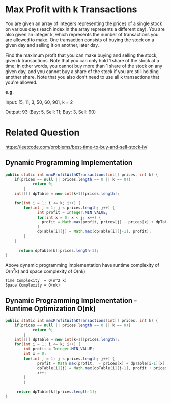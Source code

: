 # Max Profit with k Transactions

You are given an array of integers representing the prices of a single stock on various days (each index in the array represents a different day). You are also given an integer k, which represents the number of transactions you are allowed to make. One transaction consists of buying the stock on a given day and selling it on another, later day. 

Find the maximum profit that you can make buying and selling the stock, given k transactions. Note that you can only hold 1 share of the stock at a time; in other words, you cannot buy more than 1 share of the stock on any given day, and you cannot buy a share of the stock if you are still holding another share. Note that you also don't need to use all k transactions that you're allowed.

**e.g.**

Input: [5, 11, 3, 50, 60, 90], k = 2

Output: 93 (Buy: 5, Sell: 11; Buy: 3, Sell: 90)


# Related Question
https://leetcode.com/problems/best-time-to-buy-and-sell-stock-iv/


## Dynamic Programming Implementation

```java
public static int maxProfitWithKTransactions(int[] prices, int k) {
	if(prices == null || prices.length == 0 || k == 0){
            return 0;
        }
	int[][] dpTable = new int[k+1][prices.length];
	    
	for(int i = 1; i <= k; i++) {
	    for(int j = 1; j < prices.length; j++) {
	    	  int profit = Integer.MIN_VALUE;
	    	  for(int x = 0; x < j; x++) {
	    		profit = Math.max(profit, prices[j] - prices[x] + dpTable[i-1][x]) ;
	    	  }
	    	  dpTable[i][j] = Math.max(dpTable[i][j-1], profit);
	    }
	}
	    
      return dpTable[k][prices.length-1];
}
```

Above dynamic programming implementation have runtime complexity of O(n<sup>2</sup>k) and space complexity of O(nk)

```
Time Complexity  = O(n^2 k)
Space Complexity = O(nk)
```

## Dynamic Programming Implementation - Runtime Optimization O(nk)

```java
public static int maxProfitWithKTransactions(int[] prices, int k) {
	if(prices == null || prices.length == 0 || k == 0){
            return 0;
        }
	int[][] dpTable = new int[k+1][prices.length];
	for(int i = 1; i <= k; i++) {
	    int profit = Integer.MIN_VALUE;
	    int x = 0;
	    for(int j = 1; j < prices.length; j++) {
	    	  profit = Math.max(profit,  - prices[x] + dpTable[i-1][x]) ;
	    	  dpTable[i][j] = Math.max(dpTable[i][j-1], profit + prices[j]);
	    	  x++;
	    }
        }
	    
     return dpTable[k][prices.length-1];
}
```
